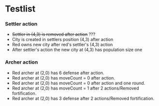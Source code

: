 # Testlist

### Settler action
* ~~Settler in (4,3) is removed after action~~ ???
* City is created in settlers position (4,3) after action
* Red owns new city after red's settler's (4,3) action
* After settler's action the new city at (4,3) has population size one

### Archer action
* Red archer at (2,0) has 6 defense after action.
* Red archer at (2,0) has moveCount = 0 after action.
* Red archer at (2,0) has moveCount = 0 after action and one round.
* Red archer at (2,0) has moveCount = 1 after 2 actions/Removed fortification.
* Red archer at (2,0) has 3 defense after 2 actions/Removed fortification.
